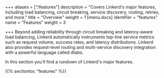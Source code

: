 +++
aliases = ["/features"]
description = "Covers Linkerd's major features, including load balancing, circuit breaking, service discovery, routing, retries, and more."
title = "Overview"
weight = 1
[menu.docs]
identifier = "features"
name = "Features"
weight = 3

+++
Beyond adding reliability through circuit breaking and latency-aware load
balancing, Linkerd automatically instruments top-line service metrics such as
request volume, success rates, and latency distributions. Linkerd also provides
request-level routing and multi-service discovery integration with a powerful
language called dtabs.

<!--more-->

In this section you'll find a rundown of Linkerd's major features.

{{% sectiontoc "features" %}}
